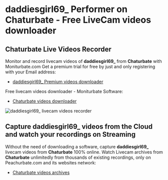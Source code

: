 # daddiesgirl69_ Performer on Chaturbate - Free LiveCam videos downloader

## Chaturbate Live Videos Recorder

Monitor and record livecam videos of **daddiesgirl69_** from **Chaturbate** with Moniturbate.com
Get a premium trial for free by just and only registering with your Email address:
* [daddiesgirl69_ Premium videos downloader](https://moniturbate.com/request-demo-licence-key.html)

Free livecam videos downloader - Moniturbate Software:
* [Chaturbate videos downloader](https://moniturbate.com/moniturbate-download-software.html)

![daddiesgirl69_ livecam videos recorder](https://peachurnet.com/templates/moniturbate-software.png)


## Capture daddiesgirl69_ videos from the Cloud and watch your recordings on Streaming

Without the need of downloading a software, capture **daddiesgirl69_** livecam videos from **Chaturbate** 100% online.
Watch Livecam archives from **Chaturbate** unlimitedly from thousands of existing recordings, only on Peachurbate.com and its websites network:
* [Chaturbate videos archives](https://peachurnet.com/)